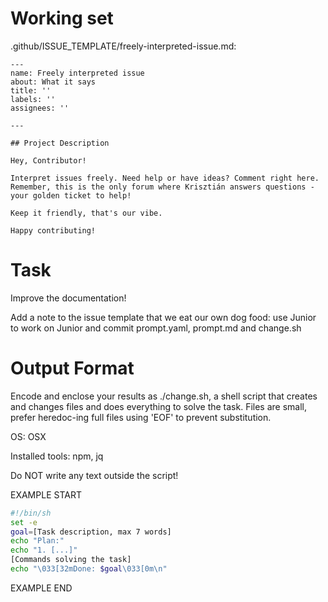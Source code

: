 # Working set

.github/ISSUE_TEMPLATE/freely-interpreted-issue.md:
```
---
name: Freely interpreted issue
about: What it says
title: ''
labels: ''
assignees: ''

---

## Project Description

Hey, Contributor!

Interpret issues freely. Need help or have ideas? Comment right here. Remember, this is the only forum where Krisztián answers questions - your golden ticket to help!

Keep it friendly, that's our vibe.

Happy contributing!

```


# Task

Improve the documentation!

Add a note to the issue template that we eat our own dog food:
use Junior to work on Junior and commit prompt.yaml, prompt.md and change.sh


# Output Format

Encode and enclose your results as ./change.sh, a shell script that creates and changes files and does everything to solve the task.
Files are small, prefer heredoc-ing full files using 'EOF' to prevent substitution.

OS: OSX

Installed tools: npm, jq


Do NOT write any text outside the script!

EXAMPLE START

```sh
#!/bin/sh
set -e
goal=[Task description, max 7 words]
echo "Plan:"
echo "1. [...]"
[Commands solving the task]
echo "\033[32mDone: $goal\033[0m\n"
```

EXAMPLE END

